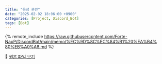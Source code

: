 ```yaml
---
title: "음성 관련"
date: "2025-02-02 18:06:00 +0900"
categories: [Project, Discord_Bot]
tags: [Bot]
---
```


{% remote_include https://raw.githubusercontent.com/Forte-NaoP/DiscordBot/main/memo/%EC%9D%8C%EC%84%B1%20%EA%B4%80%EB%A0%A8.md %}

<p>🔗 <a href="https://github.com/Forte-NaoP/DiscordBot/blob/main/memo/%EC%9D%8C%EC%84%B1%20%EA%B4%80%EB%A0%A8.md" target="_blank">원본 파일 보기</a></p>
